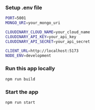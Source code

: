 
### Setup .env file

```bash
PORT=5001
MONGO_URI=your_mongo_uri

CLOUDINARY_CLOUD_NAME=your_cloud_name
CLOUDINARY_API_KEY=your_api_key
CLOUDINARY_API_SECRET=your_api_secret

CLIENT_URL=http://localhost:5173
NODE_ENV=development
```

### Run this app locally

```shell
npm run build
```

### Start the app

```shell
npm run start
```
